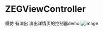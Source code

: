 # ZEGViewController
模仿 有演出 演出详情页的控制器demo
![image](https://raw.githubusercontent.com/zeigler763/ZEGViewController/master/自定义ViewController.gif)   


